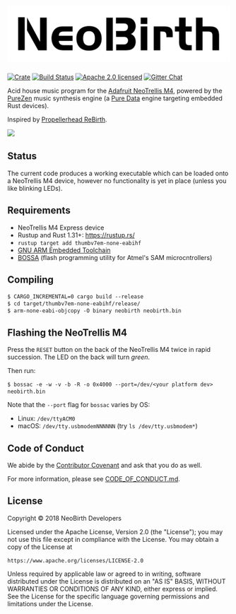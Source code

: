 # ![NeoBirth][logo]

[![Crate][crate-image]][crate-link]
[![Build Status][build-image]][build-link]
[![Apache 2.0 licensed][license-image]][license-link]
[![Gitter Chat][gitter-image]][gitter-link]

Acid house music program for the [Adafruit NeoTrellis M4], powered by the
[PureZen] music synthesis engine (a [Pure Data] engine targeting embedded
Rust devices).

Inspired by [Propellerhead ReBirth]. 

<img width="50%" src="https://cdn-learn.adafruit.com/guides/cropped_images/000/002/254/medium640/3963_top_lit_ORIG_2018_10.jpg?1541023640">

## Status

The current code produces a working executable which can be loaded onto a
NeoTrellis M4 device, however no functionality is yet in place (unless you
like blinking LEDs).

## Requirements

- NeoTrellis M4 Express device
- Rustup and Rust 1.31+: https://rustup.rs/ 
- `rustup target add thumbv7em-none-eabihf`
- [GNU ARM Embedded Toolchain]
- [BOSSA] (flash programming utility for Atmel's SAM microcntrollers)

## Compiling

```
$ CARGO_INCREMENTAL=0 cargo build --release
$ cd target/thumbv7em-none-eabihf/release/
$ arm-none-eabi-objcopy -O binary neobirth neobirth.bin
```

## Flashing the NeoTrellis M4

Press the `RESET` button on the back of the NeoTrellis M4 twice in rapid
succession. The LED on the back will turn *green*. 

Then run:

```
$ bossac -e -w -v -b -R -o 0x4000 --port=/dev/<your platform dev> neobirth.bin
```

Note that the `--port` flag for `bossac` varies by OS:

- Linux: `/dev/ttyACM0`
- macOS: `/dev/tty.usbmodemNNNNNN` (try `ls /dev/tty.usbmodem*`)

## Code of Conduct

We abide by the [Contributor Covenant][cc] and ask that you do as well.

For more information, please see [CODE_OF_CONDUCT.md].

## License

Copyright © 2018 NeoBirth Developers

Licensed under the Apache License, Version 2.0 (the "License");
you may not use this file except in compliance with the License.
You may obtain a copy of the License at

    https://www.apache.org/licenses/LICENSE-2.0

Unless required by applicable law or agreed to in writing, software
distributed under the License is distributed on an "AS IS" BASIS,
WITHOUT WARRANTIES OR CONDITIONS OF ANY KIND, either express or implied.
See the License for the specific language governing permissions and
limitations under the License.

[logo]: https://raw.githubusercontent.com/NeoBirth/NeoBirth/master/logo.png
[crate-image]: https://img.shields.io/crates/v/neobirth.svg
[crate-link]: https://crates.io/crates/neobirth
[build-image]: https://secure.travis-ci.org/NeoBirth/NeoBirth.svg?branch=master
[build-link]: https://travis-ci.org/NeoBirth/NeoBirth
[license-image]: https://img.shields.io/badge/license-Apache2.0-blue.svg
[license-link]: https://github.com/NeoBirth/NeoBirth/blob/master/LICENSE
[gitter-image]: https://badges.gitter.im/NeoBirth/NeoBirth.svg
[gitter-link]: https://gitter.im/NeoBirth/NeoBirth
[Adafruit NeoTrellis M4]: https://learn.adafruit.com/adafruit-neotrellis-m4
[PureZen]: https://github.com/NeoBirth/PureZen
[Pure Data]: https://puredata.info/
[Propellerhead ReBirth]: https://en.wikipedia.org/wiki/ReBirth_RB-338
[GNU ARM Embedded Toolchain]: https://developer.arm.com/open-source/gnu-toolchain/gnu-rm/downloads
[BOSSA]: http://www.shumatech.com/web/products/bossa
[cc]: https://contributor-covenant.org
[CODE_OF_CONDUCT.md]: https://github.com/NeoBirth/NeoBirth/blob/master/CODE_OF_CONDUCT.md

